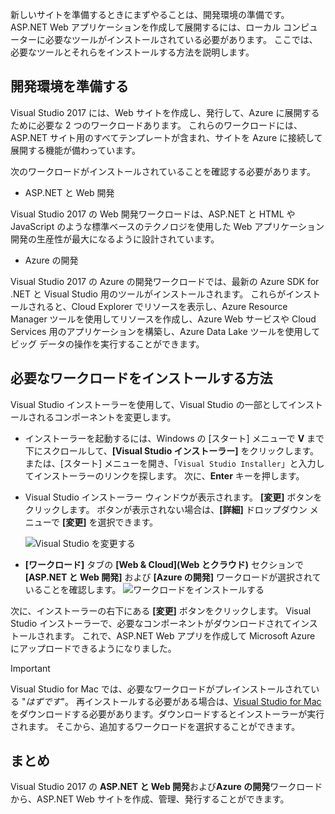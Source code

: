 新しいサイトを準備するときにまずやることは、開発環境の準備です。 ASP.NET Web アプリケーションを作成して展開するには、ローカル コンピューターに必要なツールがインストールされている必要があります。 ここでは、必要なツールとそれらをインストールする方法を説明します。

## <a name="prepare-your-development-environment"></a>開発環境を準備する

Visual Studio 2017 には、Web サイトを作成し、発行して、Azure に展開するために必要な 2 つのワークロードあります。 これらのワークロードには、ASP.NET サイト用のすべてテンプレートが含まれ、サイトを Azure に接続して展開する機能が備わっています。

次のワークロードがインストールされていることを確認する必要があります。

- ASP.NET と Web 開発

Visual Studio 2017 の Web 開発ワークロードは、ASP.NET と HTML や JavaScript のような標準ベースのテクノロジを使用した Web アプリケーション開発の生産性が最大になるように設計されています。

- Azure の開発

Visual Studio 2017 の Azure の開発ワークロードでは、最新の Azure SDK for .NET と Visual Studio 用のツールがインストールされます。 これらがインストールされると、Cloud Explorer でリソースを表示し、Azure Resource Manager ツールを使用してリソースを作成し、Azure Web サービスや Cloud Services 用のアプリケーションを構築し、Azure Data Lake ツールを使用してビッグ データの操作を実行することができます。

## <a name="how-to-install-the-required-workloads"></a>必要なワークロードをインストールする方法

Visual Studio インストーラーを使用して、Visual Studio の一部としてインストールされるコンポーネントを変更します。

- インストーラーを起動するには、Windows の [スタート] メニューで **V** まで下にスクロールして、**[Visual Studio インストーラー]** をクリックします。 または、[スタート] メニューを開き、「```Visual Studio Installer```」と入力してインストーラーのリンクを探します。 次に、**Enter** キーを押します。

- Visual Studio インストーラー ウィンドウが表示されます。 **[変更]** ボタンをクリックします。 ボタンが表示されない場合は、**[詳細]** ドロップダウン メニューで **[変更]** を選択できます。

    ![Visual Studio を変更する](../media-draft/3-visual-studio-installer-modify.PNG)

- **[ワークロード]** タブの **[Web & Cloud]\(Web とクラウド\)** セクションで **[ASP.NET と Web 開発]** および **[Azure の開発]** ワークロードが選択されていることを確認します。 ![ワークロードをインストールする](../media-draft/2-select-workloads.png)

次に、インストーラーの右下にある **[変更]** ボタンをクリックします。 Visual Studio インストーラーで、必要なコンポーネントがダウンロードされてインストールされます。 これで、ASP.NET Web アプリを作成して Microsoft Azure にアップロードできるようになりました。

> [!IMPORTANT]
> Visual Studio for Mac では、必要なワークロードがプレインストールされている "_はずです_"。 再インストールする必要がある場合は、[Visual Studio for Mac](https://visualstudio.microsoft.com/thank-you-downloading-visual-studio-mac/?sku=communitymac&rel=15_) をダウンロードする必要があります。ダウンロードするとインストーラーが実行されます。 そこから、追加するワークロードを選択することができます。

## <a name="summary"></a>まとめ

Visual Studio 2017 の **ASP.NET と Web 開発**および**Azure の開発**ワークロードから、ASP.NET Web サイトを作成、管理、発行することができます。
